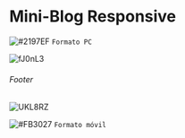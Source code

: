 # Mini-Blog Responsive

![#2197EF](https://via.placeholder.com/15/2197EF/000000?text=+) `Formato PC`

![fJ0nL3](https://user-images.githubusercontent.com/75953873/102124285-d5b4b000-3e26-11eb-8cde-512eb04da6b1.png)
###### Footer
![UKL8RZ](https://user-images.githubusercontent.com/75953873/102124277-d3525600-3e26-11eb-94d6-ec16cb225ca0.png)

![#FB3027](https://via.placeholder.com/15/FB3027/000000?text=+) `Formato móvil`

